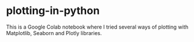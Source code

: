 # plotting-in-python  
This is a Google Colab notebook where I tried several ways of plotting with Matplotlib, Seaborn and Plotly libraries.
